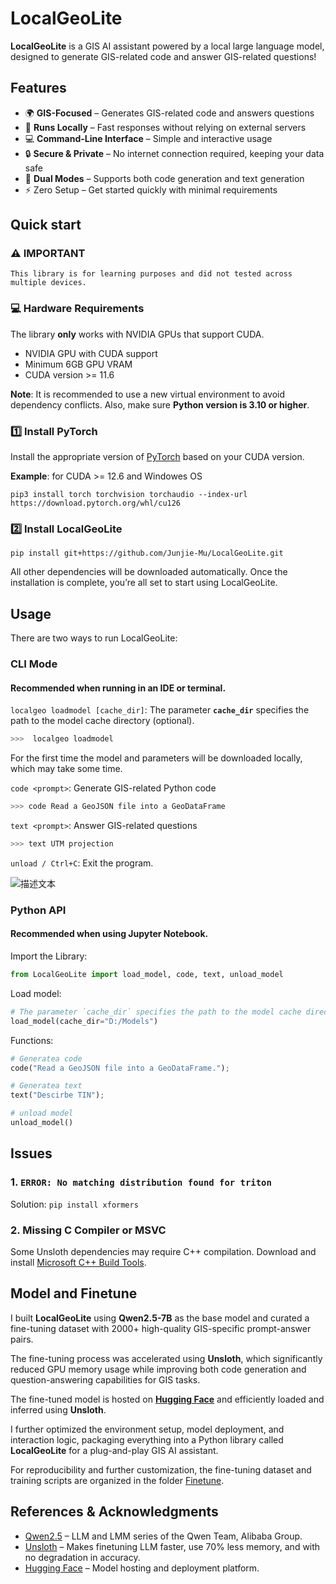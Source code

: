 # LocalGeoLite

**LocalGeoLite** is a GIS AI assistant powered by a local large language model, designed to generate GIS-related code and answer GIS-related questions! 

## Features  

- 🌍 **GIS-Focused** – Generates GIS-related code and answers questions  
- 🚀 **Runs Locally** – Fast responses without relying on external servers  
- 💻 **Command-Line Interface** – Simple and interactive usage  
- 🔒 **Secure & Private** – No internet connection required, keeping your data safe  
- 🎯 **Dual Modes** – Supports both code generation and text generation
- ⚡ Zero Setup – Get started quickly with minimal requirements
## Quick start
### ⚠️ IMPORTANT
```
This library is for learning purposes and did not tested across multiple devices. 
```
### 💻 Hardware Requirements
The library **only** works with NVIDIA GPUs that support CUDA. 
- NVIDIA GPU with CUDA support
- Minimum 6GB GPU VRAM
- CUDA version >= 11.6 

**Note**: It is recommended to use a new virtual environment to avoid dependency conflicts. Also, make sure **Python version is 3.10 or higher**.
### 1️⃣ Install PyTorch  

Install the appropriate version of [PyTorch](https://pytorch.org/get-started/locally/) based on your CUDA version.

**Example**: for CUDA >= 12.6 and Windowes OS

`pip3 install torch torchvision torchaudio --index-url https://download.pytorch.org/whl/cu126`
### 2️⃣ Install LocalGeoLite

`pip install git+https://github.com/Junjie-Mu/LocalGeoLite.git`

All other dependencies will be downloaded automatically. Once the installation is complete, you’re all set to start using LocalGeoLite.

## Usage

There are two ways to run LocalGeoLite:

### CLI Mode 
#### Recommended when running in an IDE or terminal.

`localgeo loadmodel [cache_dir]`: The parameter **`cache_dir`** specifies the path to the model cache directory (optional). 
  ```bash
  >>>  localgeo loadmodel
  ```
For the first time the model and parameters will be downloaded locally, which may take some time. 

`code <prompt>`: Generate GIS-related Python code
  ```bash
  >>> code Read a GeoJSON file into a GeoDataFrame
  ```
`text <prompt>`: Answer GIS-related questions
  ```bash
  >>> text UTM projection
  ```
`unload / Ctrl+C`: Exit the program.

![描述文本](https://github.com/user-attachments/assets/194e0472-e42e-4ba2-a903-826d1dadda34)

### Python API 
#### Recommended when using Jupyter Notebook.

Import the Library:
```python
from LocalGeoLite import load_model, code, text, unload_model
```
Load model:
```python
# The parameter `cache_dir` specifies the path to the model cache directory (optional). 
load_model(cache_dir="D:/Models")
```
Functions:
```python
# Generatea code
code("Read a GeoJSON file into a GeoDataFrame.");

# Generatea text
text("Descirbe TIN");

# unload model
unload_model()
```
## Issues
### 1. `ERROR: No matching distribution found for triton`
Solution: `pip install xformers`
### 2. Missing C Compiler or MSVC
Some Unsloth dependencies may require C++ compilation. 
Download and install [Microsoft C++ Build Tools](https://visualstudio.microsoft.com/zh-hans/visual-cpp-build-tools/).


## Model and Finetune
I built **LocalGeoLite** using **Qwen2.5-7B** 
as the base model and curated a fine-tuning dataset 
with 2000+ high-quality GIS-specific prompt-answer pairs.

The fine-tuning process was accelerated using **Unsloth**, 
which significantly reduced GPU memory usage while improving both code generation
and question-answering capabilities for GIS tasks.

The fine-tuned model is hosted on [**Hugging Face**](https://huggingface.co/JackyMu/LocalGeoLite) 
and efficiently loaded and inferred using **Unsloth**. 

I further optimized the environment setup, model deployment, 
and interaction logic, packaging everything into a Python library called **LocalGeoLite**
for a plug-and-play GIS AI assistant.

For reproducibility and further customization, the fine-tuning dataset
and training scripts are organized in the folder [Finetune](https://github.com/Junjie-Mu/LocalGeoLite/tree/main/Finetune).

## References & Acknowledgments

- [Qwen2.5](https://github.com/QwenLM/Qwen) – LLM and LMM series of the Qwen Team, Alibaba Group.
- [Unsloth](https://unsloth.ai/) – Makes finetuning LLM faster, use 70% less memory, and with no degradation in accuracy.
- [Hugging Face](https://huggingface.co/) – Model hosting and deployment platform.
